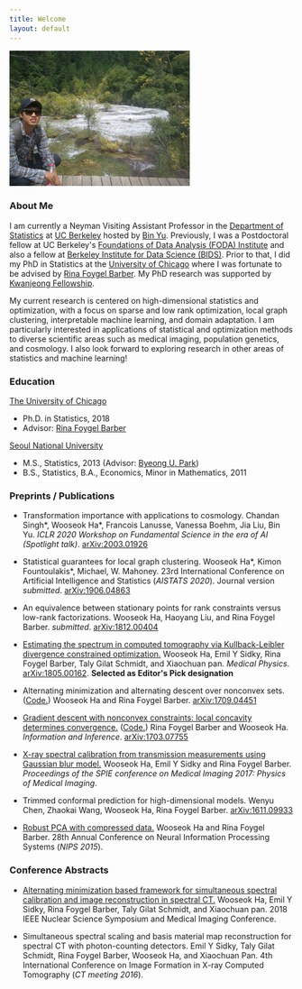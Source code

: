```yaml
---
title: Welcome
layout: default
---
```


<img style="border: 0px solid ; width: 320px; height: 240px;" src="profile.jpg" alt="hi" class="inline">

### **About Me**


I am currently a Neyman Visiting Assistant Professor in the [Department of Statistics](https://statistics.berkeley.edu/) at [UC Berkeley](https://www.berkeley.edu/) hosted by [Bin Yu](https://www.stat.berkeley.edu/~binyu/Site/Welcome.html). Previously, I was a Postdoctoral fellow at UC Berkeley's [Foundations of Data Analysis (FODA) Institute](https://foda.berkeley.edu/) and also a fellow at [Berkeley Institute for Data Science (BIDS)](https://bids.berkeley.edu/). Prior to that, I did my PhD in Statistics at the [University of Chicago](http://galton.uchicago.edu/) where I was fortunate to be advised by [Rina Foygel Barber](http://galton.uchicago.edu/~rina/). My PhD research was supported by [Kwanjeong Fellowship](http://en.ikef.or.kr/).


My current research is centered on high-dimensional statistics and optimization, with a focus on sparse and low rank optimization, local graph clustering, interpretable machine learning, and domain adaptation. I am particularly interested in applications of statistical and optimization methods to diverse scientific areas such as medical imaging, population genetics, and cosmology. I also look forward to exploring research in other areas of statistics and machine learning!


### **Education**

[The University of Chicago](https://www.uchicago.edu/)
* Ph.D. in Statistics, 2018
* Advisor: [Rina Foygel Barber](http://galton.uchicago.edu/~rina/)

[Seoul National University](http://en.snu.ac.kr/)
* M.S., Statistics, 2013 (Advisor: [Byeong U. Park](https://stat.snu.ac.kr/theostat/BUPark.htm))
* B.S., Statistics, B.A., Economics, Minor in Mathematics, 2011


### **Preprints / Publications**
- Transformation importance with applications to cosmology. Chandan Singh\*, Wooseok Ha\*, Francois Lanusse, Vanessa Boehm, Jia Liu, Bin Yu. _ICLR 2020 Workshop on Fundamental Science in the era of AI (Spotlight talk)_. [arXiv:2003.01926](https://arxiv.org/pdf/2003.01926.pdf)

- Statistical guarantees for local graph clustering. Wooseok Ha\*, Kimon Fountoulakis\*, Michael, W. Mahoney. 23rd International Conference on Artificial Intelligence and Statistics (_AISTATS 2020_). Journal version _submitted_. [arXiv:1906.04863](https://arxiv.org/pdf/1906.04863.pdf)

- An equivalence between stationary points for rank constraints versus low-rank factorizations. Wooseok Ha, Haoyang Liu, and Rina Foygel Barber. _submitted_. [arXiv:1812.00404](https://arxiv.org/abs/1812.00404)

- [Estimating the spectrum in computed tomography via Kullback-Leibler divergence constrained optimization.](https://aapm.onlinelibrary.wiley.com/doi/full/10.1002/mp.13257?elq_cid=11976044&elq_mid=33203)
Wooseok Ha, Emil Y Sidky, Rina Foygel Barber, Taly Gilat Schmidt, and Xiaochuan pan. _Medical Physics_. [arXiv:1805.00162](https://arxiv.org/abs/1805.00162). **Selected as Editor's Pick designation**

- Alternating minimization and alternating descent over nonconvex sets. ([Code.](http://galton.uchicago.edu/~rina/code/altmin_simulation.R))
Wooseok Ha and Rina Foygel Barber. [arXiv:1709.04451](https://arxiv.org/abs/1709.04451)

- [Gradient descent with nonconvex constraints: local concavity determines convergence.](https://academic.oup.com/imaiai/advance-article/doi/10.1093/imaiai/iay002/4904162) ([Code.](http://galton.uchicago.edu/~rina/concavity.html))
Rina Foygel Barber and Wooseok Ha. _Information and Inference_. [arXiv:1703.07755](https://arxiv.org/abs/1703.07755)

- [X-ray spectral calibration from transmission measurements using Gaussian blur model.](https://www.spiedigitallibrary.org/conference-proceedings-of-spie/10132/1/X-ray-spectral-calibration-from-transmission-measurements-using-Gaussian-blur/10.1117/12.2254406.short?SSO=1)
Wooseok Ha, Emil Y Sidky and Rina Foygel Barber. _Proceedings of the SPIE conference on Medical Imaging 2017: Physics of Medical Imaging_.

- Trimmed conformal prediction for high-dimensional models.
Wenyu Chen, Zhaokai Wang, Wooseok Ha, Rina Foygel Barber. [arXiv:1611.09933](https://arxiv.org/abs/1611.09933)

- [Robust PCA with compressed data.](http://papers.nips.cc/paper/5705-robust-pca-with-compressed-data)
Wooseok Ha and Rina Foygel Barber. 28th Annual Conference on Neural Information Processing Systems (_NIPS 2015_).



### **Conference Abstracts**

- [Alternating minimization based framework for simultaneous spectral calibration and image reconstruction in spectral CT.](https://ieeexplore.ieee.org/abstract/document/8824673/) Wooseok Ha, Emil Y Sidky, Rina Foygel Barber, Taly Gilat Schmidt, and Xiaochuan pan. 2018 IEEE Nuclear Science Symposium and Medical Imaging Conference.

- Simultaneous spectral scaling and basis material map reconstruction for spectral CT with photon-counting detectors.
Emil Y Sidky, Taly Gilat Schmidt, Rina Foygel Barber, Wooseok Ha, and Xiaochuan Pan. 4th International Conference on Image Formation in X-ray Computed Tomography (_CT meeting 2016_).
